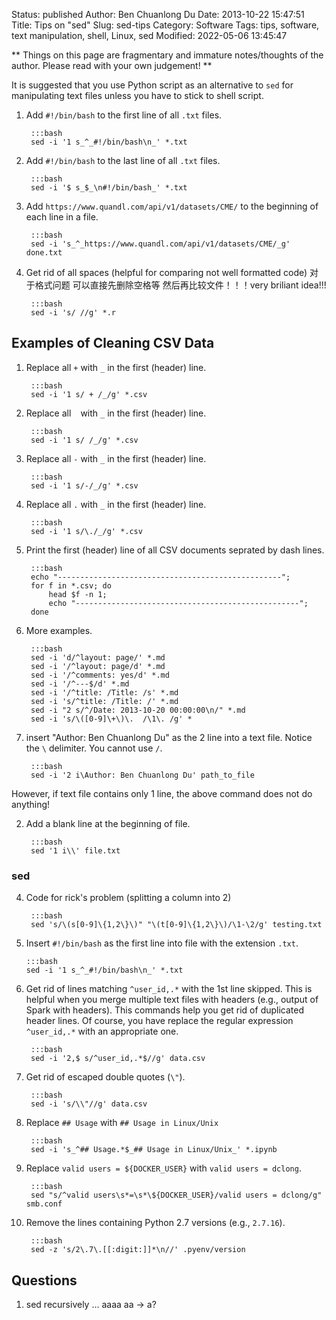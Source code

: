 Status: published
Author: Ben Chuanlong Du
Date: 2013-10-22 15:47:51
Title: Tips on "sed"
Slug: sed-tips
Category: Software
Tags: tips, software, text manipulation, shell, Linux, sed
Modified: 2022-05-06 13:45:47

**
Things on this page are fragmentary and immature notes/thoughts of the author. 
Please read with your own judgement!
**

It is suggested that you use Python script as an alternative to `sed` 
for manipulating text files 
unless you have to stick to shell script.
 
1. Add `#!/bin/bash` to the first line of all `.txt` files.  

        :::bash
        sed -i '1 s_^_#!/bin/bash\n_' *.txt

2. Add `#!/bin/bash` to the last line of all `.txt` files.  

        :::bash
        sed -i '$ s_$_\n#!/bin/bash_' *.txt

3. Add `https://www.quandl.com/api/v1/datasets/CME/` to the beginning of each line in a file.

        :::bash
        sed -i 's_^_https://www.quandl.com/api/v1/datasets/CME/_g' done.txt 

4. Get rid of all spaces (helpful for comparing not well formatted code)
对于格式问题 可以直接先删除空格等 然后再比较文件！！！very briliant idea!!! 

        :::bash
        sed -i 's/ //g' *.r

## Examples of Cleaning CSV Data

1. Replace all ` + ` with `_` in the first (header) line.

        :::bash
        sed -i '1 s/ + /_/g' *.csv

2. Replace all ` ` with `_` in the first (header) line.

        :::bash
        sed -i '1 s/ /_/g' *.csv

3. Replace all `-` with `_` in the first (header) line.

        :::bash
        sed -i '1 s/-/_/g' *.csv

4. Replace all `.` with `_` in the first (header) line.

        :::bash
        sed -i '1 s/\./_/g' *.csv

5. Print the first (header) line of all CSV documents seprated by dash lines.

        :::bash
        echo "--------------------------------------------------";
        for f in *.csv; do
            head $f -n 1;
            echo "--------------------------------------------------";
        done

6. More examples.

        :::bash
        sed -i 'd/^layout: page/' *.md
        sed -i '/^layout: page/d' *.md
        sed -i '/^comments: yes/d' *.md
        sed -i '/^---$/d' *.md
        sed -i '/^title: /Title: /s' *.md
        sed -i 's/^title: /Title: /' *.md
        sed -i "2 s/^/Date: 2013-10-20 00:00:00\n/" *.md
        sed -i 's/\([0-9]\+\)\.  /\1\. /g' *

1. insert "Author: Ben Chuanlong Du" as the 2 line into a text file. 
Notice the `\` delimiter. You cannot use `/`.

        :::bash
        sed -i '2 i\Author: Ben Chuanlong Du' path_to_file

However, 
if text file contains only 1 line, 
the above command does not do anything!

2. Add a blank line at the beginning of file.

        :::bash
        sed '1 i\\' file.txt

### sed

4. Code for rick's problem (splitting a column into 2)

        :::bash
        sed 's/\(s[0-9]\{1,2\}\)" "\(t[0-9]\{1,2\}\)/\1-\2/g' testing.txt

16. Insert `#!/bin/bash` as the first line into file with the extension `.txt`. 

        :::bash
        sed -i '1 s_^_#!/bin/bash\n_' *.txt


1. Get rid of lines matching `^user_id,.*` with the 1st line skipped.
    This is helpful when you merge multiple text files with headers 
    (e.g., output of Spark with headers).
    This commands help you get rid of duplicated header lines. 
    Of course, 
    you have replace the regular expression `^user_id,.*` with an appropriate one.

        :::bash
        sed -i '2,$ s/^user_id,.*$//g' data.csv 

2. Get rid of escaped double quotes (`\"`).

        :::bash
        sed -i 's/\\"//g' data.csv

3. Replace `## Usage` with `## Usage in Linux/Unix`

        :::bash
        sed -i 's_^## Usage.*$_## Usage in Linux/Unix_' *.ipynb

4. Replace `valid users = ${DOCKER_USER}` with `valid users = dclong`.

        :::bash
        sed "s/^valid users\s*=\s*\${DOCKER_USER}/valid users = dclong/g" smb.conf 

5. Remove the lines containing Python 2.7 versions (e.g., `2.7.16`).

        :::bash
        sed -z 's/2\.7\.[[:digit:]]*\n//' .pyenv/version

## Questions

1. sed recursively ... aaaa aa -> a?

